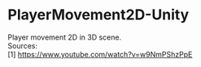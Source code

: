 # PlayerMovement2D-Unity

Player movement 2D in 3D scene.
<br>
Sources:<br>
[1] https://www.youtube.com/watch?v=w9NmPShzPpE